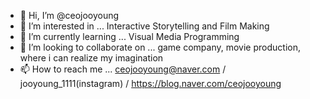 - 👋 Hi, I’m @ceojooyoung
- 👀 I’m interested in ... Interactive Storytelling and Film Making
- 🌱 I’m currently learning ... Visual Media Programming
- 💞️ I’m looking to collaborate on ... game company, movie production, where i can realize my imagination
- 📫 How to reach me ... ceojooyoung@naver.com / jooyoung_1111(instagram) / https://blog.naver.com/ceojooyoung

<!---
ceojooyoung/ceojooyoung is a ✨ special ✨ repository because its `README.md` (this file) appears on your GitHub profile.
You can click the Preview link to take a look at your changes.
--->
